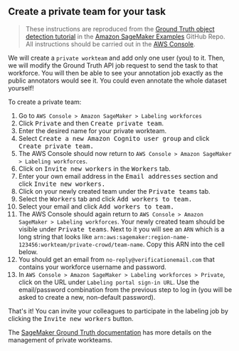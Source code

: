 ## Create a private team for your task
>These instructions are reproduced from the [Ground Truth object detection tutorial](https://github.com/aws/amazon-sagemaker-examples/tree/master/ground_truth_labeling_jobs/ground_truth_object_detection_tutorial) in the [Amazon SageMaker Examples](https://github.com/aws/amazon-sagemaker-examples/) GitHub Repo. All instructions should be carried out in the [AWS Console](http://console.aws.amazon.com).

We will create a `private workteam` and add only one user (you) to it. Then, we will modify the Ground Truth API job request to send the task to that workforce. You will then be able to see your annotation job exactly as the public annotators would see it. You could even annotate the whole dataset yourself!

To create a private team:
1. Go to `AWS Console > Amazon SageMaker > Labeling workforces`
2. Click <kbd>Private</kbd> and then <kbd>Create private team</kbd>.
3. Enter the desired name for your private workteam.
4. Select <kbd>Create a new Amazon Cognito user group</kbd> and click <kbd>Create private team.</kbd>
5. The AWS Console should now return to `AWS Console > Amazon SageMaker > Labeling workforces`.
6. Click on <kbd>Invite new workers</kbd> in the <kbd>Workers</kbd> tab.
7. Enter your own email address in the <kbd>Email addresses</kbd> section and click <kbd>Invite new workers.</kbd>
8. Click on your newly created team under the <kbd>Private teams</kbd> tab.
9. Select the <kbd>Workers</kbd> tab and click <kbd>Add workers to team.</kbd>
10. Select your email and click <kbd>Add workers to team.</kbd>
11. The AWS Console should again return to `AWS Console > Amazon SageMaker > Labeling workforces`. Your newly created team should be visible under <kbd>Private teams</kbd>. Next to it you will see an `ARN` which is a long string that looks like `arn:aws:sagemaker:region-name-123456:workteam/private-crowd/team-name`. Copy this ARN into the cell below.
12. You should get an email from `no-reply@verificationemail.com` that contains your workforce username and password.
13. In `AWS Console > Amazon SageMaker > Labeling workforces > Private`, click on the URL under `Labeling portal sign-in URL`. Use the email/password combination from the previous step to log in (you will be asked to create a new, non-default password).

That's it! You can invite your colleagues to participate in the labeling job by clicking the <kbd>Invite new workers</kbd> button.

The [SageMaker Ground Truth documentation](https://docs.aws.amazon.com/sagemaker/latest/dg/sms-workforce-management-private.html) has more details on the management of private workteams.
